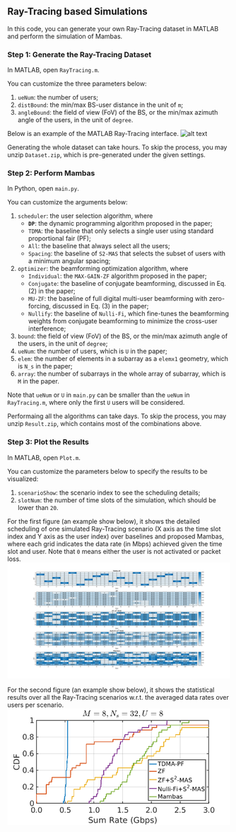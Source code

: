 ## Ray-Tracing based Simulations

In this code, you can generate your own Ray-Tracing dataset in MATLAB and perform the simulation of Mambas.

### Step 1: Generate the Ray-Tracing Dataset

In MATLAB, open `RayTracing.m`.

You can customize the three parameters below:

1. `ueNum`: the number of users;
2. `distBound`: the min/max BS-user distance in the unit of `m`;
3. `angleBound`: the field of view (FoV) of the BS, or the min/max azimuth angle of the users, in the unit of `degree`.

Below is an example of the MATLAB Ray-Tracing interface.
![alt text](./simulation-ray-tracing.png)

Generating the whole dataset can take hours. To skip the process, you may unzip `Dataset.zip`, which is pre-generated under the given settings.

### Step 2: Perform Mambas

In Python, open `main.py`.

You can customize the arguments below:

1. `scheduler`: the user selection algorithm, where
   - **`DP`**: the dynamic programming algorithm proposed in the paper;
   - `TDMA`: the baseline that only selects a single user using standard proportional fair (PF);
   - `All`: the baseline that always select all the users;
   - `Spacing`: the baseline of `S2-MAS` that selects the subset of users with a minimum angular spacing;
3. `optimizer`: the beamforming optimization algorithm, where
   - `Individual`: the `MAX-GAIN-ZF` algorithm proposed in the paper;
   - `Conjugate`: the baseline of conjugate beamforming, discussed in Eq. (2) in the paper;
   - `MU-ZF`: the baseline of full digital multi-user beamforming with zero-forcing, discussed in Eq. (3) in the paper;
   - `Nullify`: the baseline of `Nulli-Fi`, which fine-tunes the beamforming weights from conjugate beamforming to minimize the cross-user interference;
5. `bound`: the field of view (FoV) of the BS, or the min/max azimuth angle of the users, in the unit of `degree`;
6. `ueNum`: the number of users, which is `U` in the paper;
7. `elem`: the number of elements in a subarray as a `elemx1` geometry, which is `N_s` in the paper;
8. `array`: the number of subarrays in the whole array of subarray, which is `M` in the paper.

Note that `ueNum` or `U` in `main.py` can be smaller than the `ueNum` in `RayTracing.m`, where only the first `U` users will be considered.

Performaing all the algorithms can take days. To skip the process, you may unzip `Result.zip`, which contains most of the combinations above.

### Step 3: Plot the Results

In MATLAB, open `Plot.m`.

You can customize the parameters below to specify the results to be visualized:

1. `scenarioShow`: the scenario index to see the scheduling details;
2. `slotNum`: the number of time slots of the simulation, which should be lower than `20`.

For the first figure (an example show below), it shows the detailed scheduling of one simulated Ray-Tracing scenario (X axis as the time slot index and Y axis as the user index) over baselines and proposed Mambas, where each grid indicates the data rate (in Mbps) achieved given the time slot and user. Note that `0` means either the user is not activated or packet loss.
![alt text](./simulation-detail.png)

For the second figure (an example show below), it shows the statistical results over all the Ray-Tracing scenarios w.r.t. the averaged data rates over users per scenario.
![alt text](./simulation-cdf.png)
